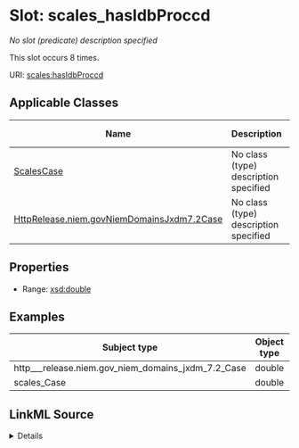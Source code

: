

# Slot: scales_hasIdbProccd


_No slot (predicate) description specified_






This slot occurs 8 times.


URI: [scales:hasIdbProccd](http://schemas.scales-okn.org/rdf/scales#hasIdbProccd)



<!-- no inheritance hierarchy -->





## Applicable Classes

| Name | Description | Modifies Slot |
| --- | --- | --- |
| [ScalesCase](../classes/ScalesCase.md) | No class (type) description specified |  yes  |
| [HttpRelease.niem.govNiemDomainsJxdm7.2Case](../classes/HttpRelease.niem.govNiemDomainsJxdm7.2Case.md) | No class (type) description specified |  yes  |







## Properties

* Range: [xsd:double](http://www.w3.org/2001/XMLSchema#double)






## Examples

| Subject type | Object type | Example subject | Example object | Occurrences |
| --- | --- | --- | --- | --- |
| http___release.niem.gov_niem_domains_jxdm_7.2_Case | double | scales:/CaseCriminal | 19.0 | 8 |
| scales_Case | double | scales:/CaseCriminal | 19.0 | 8 |




## LinkML Source

<details>

```yaml
name: scales_hasIdbProccd
annotations:
  count:
    tag: count
    value: 8
description: No slot (predicate) description specified
examples:
- object:
    example_object: '19.0'
    example_object_type: double
    example_predicate: scales:hasIdbProccd
    example_subject: scales:/CaseCriminal
    example_subject_type: http___release.niem.gov_niem_domains_jxdm_7.2_Case
- object:
    example_object: '19.0'
    example_object_type: double
    example_predicate: scales:hasIdbProccd
    example_subject: scales:/CaseCriminal
    example_subject_type: scales_Case
from_schema: scales-kg
rank: 1000
slot_uri: scales:hasIdbProccd
alias: scales_hasIdbProccd
domain_of:
- http___release.niem.gov_niem_domains_jxdm_7.2_Case
- scales_Case
range: double

```
</details>